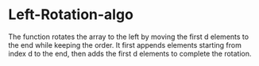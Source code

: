 # Left-Rotation-algo
The function rotates the array to the left by moving the first d elements to the end while keeping the order. It first appends elements starting from index d to the end, then adds the first d elements to complete the rotation.

